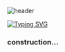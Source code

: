 ![header](https://capsule-render.vercel.app/api?type=waving&height=100%&color=4e26be)


[![Typing SVG](https://readme-typing-svg.herokuapp.com?font=Fira+Code&pause=1000&color=4E26BE&center=true&vCenter=true&width=1000&lines=Oie%2C+meu+nome+é+Giovanna.;Tenho+18+anos.;Estudo+Engenharia+de+Software;Bem+vindo!+%3AD)](https://git.io/typing-svg)



<h3>construction...</h3>
